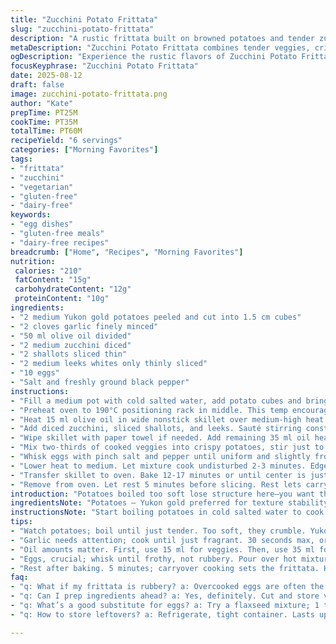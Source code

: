 ```yaml
---
title: "Zucchini Potato Frittata"
slug: "zucchini-potato-frittata"
description: "A rustic frittata built on browned potatoes and tender zucchinis with sautéed leeks and shallots swapped in for onions, eggs beaten smooth and baked to just-set. Garlic gives a punch. Oil control for crispness key. Timing and heat critical for perfect texture without dryness. Suitable for gluten-free and dairy-free diets."
metaDescription: "Zucchini Potato Frittata combines tender veggies, crisp potatoes, and fluffy eggs for a flavorful dish suitable for gluten-free and dairy-free diets."
ogDescription: "Experience the rustic flavors of Zucchini Potato Frittata, a savory blend of crisp potatoes, sautéed vegetables, and eggs baked just right."
focusKeyphrase: "Zucchini Potato Frittata"
date: 2025-08-12
draft: false
image: zucchini-potato-frittata.png
author: "Kate"
prepTime: PT25M
cookTime: PT35M
totalTime: PT60M
recipeYield: "6 servings"
categories: ["Morning Favorites"]
tags:
- "frittata"
- "zucchini"
- "vegetarian"
- "gluten-free"
- "dairy-free"
keywords:
- "egg dishes"
- "gluten-free meals"
- "dairy-free recipes"
breadcrumb: ["Home", "Recipes", "Morning Favorites"]
nutrition: 
 calories: "210"
 fatContent: "15g"
 carbohydrateContent: "12g"
 proteinContent: "10g"
ingredients:
- "2 medium Yukon gold potatoes peeled and cut into 1.5 cm cubes"
- "2 cloves garlic finely minced"
- "50 ml olive oil divided"
- "2 medium zucchini diced"
- "2 shallots sliced thin"
- "2 medium leeks whites only thinly sliced"
- "10 eggs"
- "Salt and freshly ground black pepper"
instructions:
- "Fill a medium pot with cold salted water, add potato cubes and bring to a rolling boil. Simmer gently until potatoes just tender when pierced, about 12 minutes. Drain thoroughly and let steam dry to remove excess moisture."
- "Preheat oven to 190°C positioning rack in middle. This temp encourages even cooking without excess browning."
- "Heat 15 ml olive oil in wide nonstick skillet over medium-high heat. Toss in garlic, cook until fragrant and lightly golden, 30 seconds max—burnt garlic is bitter."
- "Add diced zucchini, sliced shallots, and leeks. Sauté stirring constantly, watch color. Vegetables should soften and release moisture but not brown aggressively, about 4 minutes. Season with salt and pepper. Remove veggies, set aside off heat."
- "Wipe skillet with paper towel if needed. Add remaining 35 ml oil heating over medium-high. When shimmering, add potatoes in a single layer to crisp up. Stir occasionally but allow good contact with pan to build golden crust, roughly 7-8 minutes."
- "Mix two-thirds of cooked veggies into crispy potatoes, stir just to combine. No mush."
- "Whisk eggs with pinch salt and pepper until uniform and slightly frothy. Pour eggs evenly over potato-vegetable mixture. Scatter remaining vegetables on top for layering and visual contrast."
- "Lower heat to medium. Let mixture cook undisturbed 2-3 minutes. Edges should start to set but center remains runny. This step builds structure before oven finish."
- "Transfer skillet to oven. Bake 12-17 minutes or until center is just set but still slightly wobbly—avoid overbaking to keep moist texture."
- "Remove from oven. Let rest 5 minutes before slicing. Rest lets carryover cooking finish and texture firm up for clean cuts."
introduction: "Potatoes boiled too soft lose structure here—you want them firm with a slight bite to crisp up nicely in the pan. The choice of Yukon gold over starchy russets reduces crumbling. Garlic sautéed just till aromatic is a must, burnt bits ruin the base. Swapping onions for shallots and leeks adds sweetness and a subtle vegetal note. The oil is your crisping agent, not just flavor. Eggs beaten until smooth pour evenly, trapping the mixture and binding through the oven finish. This technique avoids tough, rubbery texture seen in rushed stovetop cooking. Baking lets heat penetrate uniformly, texture stays silky. Resting after oven pulls juices back, cutting’s cleaner, flavors settle."
ingredientsNote: "Potatoes — Yukon gold preferred for texture stability; if russets only, parboil carefully to avoid breakup. Oil — good quality olive oil but can use avocado for higher smoke point and lighter flavor. Zucchini — fresh, firm, avoid watery older squash that dilute mix. Onion alternatives — shallots and leeks add depth without overpowering. Garlic — fresh minced preferred; powdered garlic changes flavor markedly. Eggs — large, room temperature ensures better emulsification. Salt — adjusts all layers; add judiciously. Pepper freshly ground, coarser works better here. Can add fresh herbs like thyme or parsley for twist but keep it restrained to not compete. For dairy-free, no cheese; can add nutritional yeast for umami if desired."
instructionsNote: "Start boiling potatoes in cold salted water to cook evenly—rushing with hot water results in uneven texture. Let steam dry completely after draining so potatoes crisp well. Timing the sauté so vegetables soften but retain bite prevents mushiness in final; avoid browning which deepens flavor but can overpower the eggs later. Using the same pan cuts down on dishes but wipe excess moisture when transferring to crisp potatoes properly. Stirring potatoes gently but less frequently encourages crust formation; too much movement prevents that golden crust you want. Pouring eggs over hot ingredients traps steam and creates lift. Start on stove to set edges—hot sides stop runniness from spreading. Finishing in oven cooks through without flipping which risks breakage and uneven cooking. Watch the center wobbly stage—overcooked eggs become rubbery. Resting after baking finishes carryover cook and firms internal structure; essential step for clean slices and balanced texture."
tips:
- "Watch potatoes; boil until just tender. Too soft, they crumble. Yukon gold is best—hold shape. If using russets, lessen the boil time. Crisping crucial; dry well after boiling."
- "Garlic needs attention; cook until just fragrant. 30 seconds max, or it turns bitter. Sauté veggies; keep watch for color. Want soft vegetables, no knobs or mush."
- "Oil amounts matter. First, use 15 ml for veggies. Then, use 35 ml for potatoes. Heat oil until shimmering. Helps to create that golden crust. Layers are key."
- "Eggs, crucial; whisk until frothy, not rubbery. Pour over hot mixture. Let edges set a few minutes. Lower heat to medium; it builds structure. Smooth pour important."
- "Rest after baking. 5 minutes; carryover cooking sets the frittata. Helps juices settle. This makes for cleaner slices. Test doneness; the center should be slightly wobbly."
faq:
- "q: What if my frittata is rubbery? a: Overcooked eggs are often the issue. Check temp frequently. Bake until just set—avoid that hard texture."
- "q: Can I prep ingredients ahead? a: Yes, definitely. Cut and store veggies in the fridge. Cook potatoes gently beforehand, just don’t mix them in until ready to bake."
- "q: What’s a good substitute for eggs? a: Try a flaxseed mixture; 1 tablespoon flax with 3 tablespoons water. Rest for 5 minutes. Works but alters texture slightly."
- "q: How to store leftovers? a: Refrigerate, tight container. Lasts up to 3 days. Reheat in oven for consistent texture. Microwave works; might lose crispiness."

---
```

